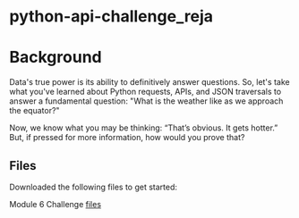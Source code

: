 # python-api-challenge_reja


# Background # 

Data's true power is its ability to definitively answer questions. So, let's take what you've learned about Python requests, APIs, and JSON traversals to answer a fundamental question: "What is the weather like as we approach the equator?"

Now, we know what you may be thinking: “That’s obvious. It gets hotter.” But, if pressed for more information, how would you prove that?


## Files ##

Downloaded the following files to get started:

Module 6 Challenge [files](https://courses.bootcampspot.com/courses/3819/assignments/56678?module_item_id=999527)
